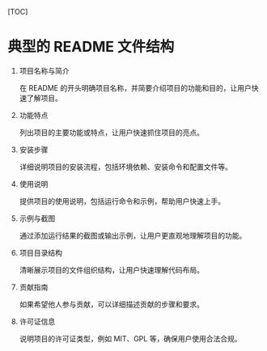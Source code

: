 [TOC]

# 典型的 README 文件结构

1.   项目名称与简介

     在 README 的开头明确项目名称，并简要介绍项目的功能和目的，让用户快速了解项目。

2.   功能特点

     列出项目的主要功能或特点，让用户快速抓住项目的亮点。

3.   安装步骤

     详细说明项目的安装流程，包括环境依赖、安装命令和配置文件等。

4.   使用说明

     提供项目的使用说明，包括运行命令和示例，帮助用户快速上手。

5.   示例与截图

     通过添加运行结果的截图或输出示例，让用户更直观地理解项目的功能。

6.   项目目录结构

     清晰展示项目的文件组织结构，让用户快速理解代码布局。

7.   贡献指南

     如果希望他人参与贡献，可以详细描述贡献的步骤和要求。

8.   许可证信息

     说明项目的许可证类型，例如 MIT、GPL 等，确保用户使用合法合规。